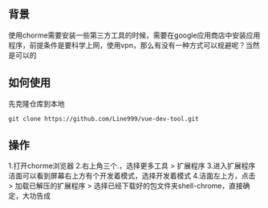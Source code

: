 ## 背景
使用chorme需要安装一些第三方工具的时候，需要在google应用商店中安装应用程序，前提条件是要科学上网，使用vpn，那么有没有一种方式可以规避呢？当然是可以的

## 如何使用
先克隆仓库到本地
```
git clone https://github.com/Line999/vue-dev-tool.git
```

## 操作
1.打开chorme浏览器
2.右上角三个.，选择更多工具 > 扩展程序
3.进入扩展程序洁面可以看到屏幕右上方有个开发着模式，选择开发着模式
4.洁面左上方，点击 > 加载已解压的扩展程序 > 选择已经下载好的包文件夹shell-chrome，直接确定，大功告成